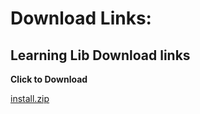 # Download Links:

## Learning Lib Download links

**Click to Download**

[install.zip](https://oracle.github.io/learning-library/workshops/adwc4dev/install/install.zip)

